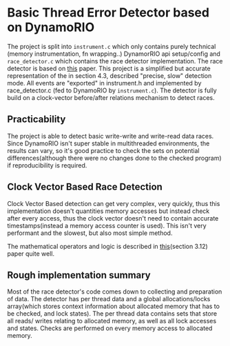 # Basic Thread Error Detector based on DynamoRIO

The project is split into `instrument.c` which only contains purely technical (memory instrumentation, fn wrapping..) DynamorRIO api setup/config and `race_detector.c` which contains the race detector implementation. The race detector is based on [this](https://storage.googleapis.com/pub-tools-public-publication-data/pdf/35604.pdf) paper.
This project is a simplified but accurate representation of the in section 4.3, described "precise, slow" detection mode.
All events are "exported" in instrument.h and implemented by race_detector.c (fed to DynamoRIO by `instrument.c`).
The detector is fully build on a clock-vector before/after relations mechanism to detect races.

## Practicability

The project is able to detect basic write-write and write-read data races. Since DynamoRIO isn't super stable in multithreaded environments, the results can vary, so it's good practice to check the sets on potential differences(although there were no changes done to the checked program) if reproducibility is required.

## Clock Vector Based Race Detection

Clock Vector Based detection can get very complex, very quickly, thus this implementation doesn't quantities memory accesses but instead check after every access, thus the clock vector doesn't need to contain accurate timestamps(instead a memory access counter is used). This isn't very performant and the slowest, but also most simple method.

The mathematical operators and logic is described in [this](https://dl.acm.org/doi/pdf/10.1145/3018610.3018611)(section 3.12) paper quite well.

## Rough implementation summary

Most of the race detector's code comes down to collecting and preparation of data. The detector has per thread data and a global allocations/locks array(which stores context information about allocated memory that has to be checked, and lock states). The per thread data contains sets that store all reads/ writes relating to allocated memory, as well as all lock accesses and states. Checks are performed on every memory access to allocated memory. 